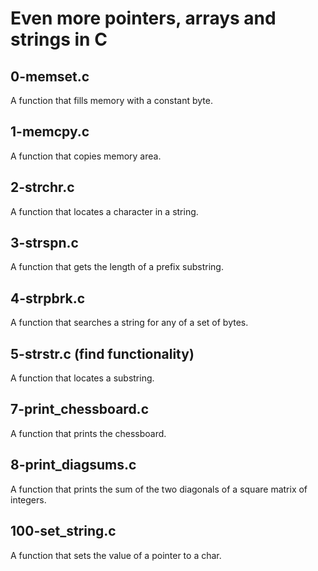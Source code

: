 # Even more pointers, arrays and strings in C
## 0-memset.c
A function that fills memory with a constant byte.
## 1-memcpy.c
A function that copies memory area.
## 2-strchr.c
A function that locates a character in a string.
## 3-strspn.c
A function that gets the length of a prefix substring.
## 4-strpbrk.c
A function that searches a string for any of a set of bytes.
## 5-strstr.c (find functionality)
A function that locates a substring.
## 7-print_chessboard.c
A function that prints the chessboard.
## 8-print_diagsums.c
A function that prints the sum of the two diagonals of a square matrix of integers.
## 100-set_string.c
A function that sets the value of a pointer to a char.
